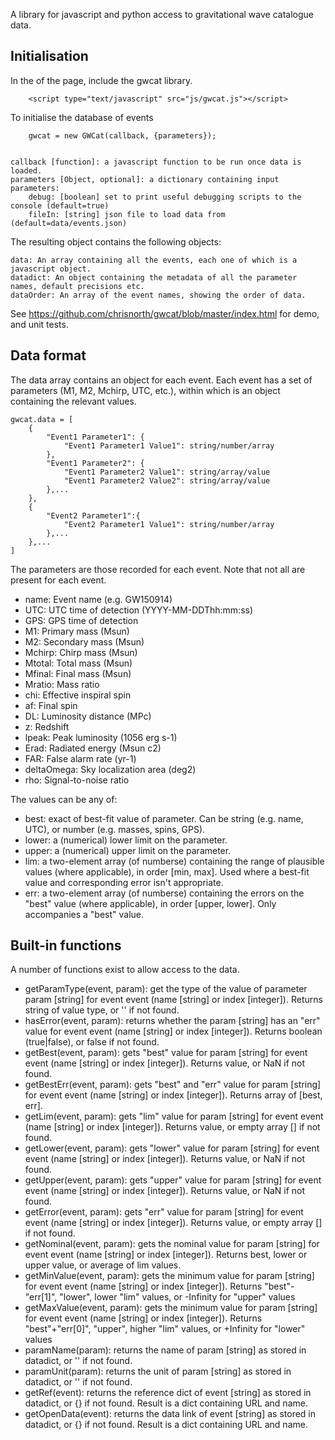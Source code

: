 A library for javascript and python access to gravitational wave catalogue data.

## Initialisation
In the <head> of the page, include the gwcat library.


		<script type="text/javascript" src="js/gwcat.js"></script>


To initialise the database of events


		gwcat = new GWCat(callback, {parameters});


    callback [function]: a javascript function to be run once data is loaded.
    parameters [Object, optional]: a dictionary containing input parameters:
        debug: [boolean] set to print useful debugging scripts to the console (default=true)
        fileIn: [string] json file to load data from (default=data/events.json)

The resulting object contains the following objects:

    data: An array containing all the events, each one of which is a javascript object.
    datadict: An object containing the metadata of all the parameter names, default precisions etc.
    dataOrder: An array of the event names, showing the order of data.

See https://github.com/chrisnorth/gwcat/blob/master/index.html for demo, and unit tests.

## Data format

The data array contains an object for each event. Each event has a set of parameters (M1, M2, Mchirp, UTC, etc.), within which is an object containing the relevant values.


	gwcat.data = [
		{
			"Event1 Parameter1": {
				"Event1 Parameter1 Value1": string/number/array
			},
			"Event1 Parameter2": {
				"Event1 Parameter2 Value1": string/array/value
				"Event1 Parameter2 Value2": string/array/value
			},...
		},
		{
			"Event2 Parameter1":{
				"Event2 Parameter1 Value1": string/number/array
			},...
		},...
	]


The parameters are those recorded for each event. Note that not all are present for each event.

 * name: Event name (e.g. GW150914)
 * UTC: UTC time of detection (YYYY-MM-DDThh:mm:ss)
 * GPS: GPS time of detection
 * M1: Primary mass (Msun)
 * M2: Secondary mass (Msun)
 * Mchirp: Chirp mass (Msun)
 * Mtotal: Total mass (Msun)
 * Mfinal: Final mass (Msun)
 * Mratio: Mass ratio
 * chi: Effective inspiral spin
 * af: Final spin
 * DL: Luminosity distance (MPc)
 * z: Redshift
 * lpeak: Peak luminosity (1056 erg s-1)
 * Erad: Radiated energy (Msun c2)
 * FAR: False alarm rate (yr-1)
 * deltaOmega: Sky localization area (deg2)
 * rho: Signal-to-noise ratio

The values can be any of:

 * best: exact of best-fit value of parameter. Can be string (e.g. name, UTC), or number (e.g. masses, spins, GPS).
 * lower: a (numerical) lower limit on the parameter.
 * upper: a (numerical) upper limit on the parameter.
 * lim: a two-element array (of numberse) containing the range of plausible values (where applicable), in order [min, max]. Used where a best-fit value and corresponding error isn't appropriate.
 * err: a two-element array (of numberse) containing the errors on the "best" value (where applicable), in order [upper, lower]. Only accompanies a "best" value.

## Built-in functions

A number of functions exist to allow access to the data.

 * getParamType(event, param): get the type of the value of parameter param [string] for event event (name [string] or index [integer]). Returns string of value type, or '' if not found.
 * hasError(event, param): returns whether the param [string] has an "err" value for event event (name [string] or index [integer]). Returns boolean (true|false), or false if not found.
 * getBest(event, param): gets "best" value for param [string] for event event (name [string] or index [integer]). Returns value, or NaN if not found.
 * getBestErr(event, param): gets "best" and "err" value for param [string] for event event (name [string] or index [integer]). Returns array of [best, err].
 * getLim(event, param): gets "lim" value for param [string] for event event (name [string] or index [integer]). Returns value, or empty array [] if not found.
 * getLower(event, param): gets "lower" value for param [string] for event event (name [string] or index [integer]). Returns value, or NaN if not found.
 * getUpper(event, param): gets "upper" value for param [string] for event event (name [string] or index [integer]). Returns value, or NaN if not found.
 * getError(event, param): gets "err" value for param [string] for event event (name [string] or index [integer]). Returns value, or empty array [] if not found.
 * getNominal(event, param): gets the nominal value for param [string] for event event (name [string] or index [integer]). Returns best, lower or upper value, or average of lim values.
 * getMinValue(event, param): gets the minimum value for param [string] for event event (name [string] or index [integer]). Returns "best"-"err[1]", "lower", lower "lim" values, or -Infinity for "upper" values
 * getMaxValue(event, param): gets the minimum value for param [string] for event event (name [string] or index [integer]). Returns "best"+"err[0]", "upper", higher "lim" values, or +Infinity for "lower" values
 * paramName(param): returns the name of param [string] as stored in datadict, or '' if not found.
 * paramUnit(param): returns the unit of param [string] as stored in datadict, or '' if not found.
 * getRef(event): returns the reference dict of event [string] as stored in datadict, or {} if not found. Result is a dict containing URL and name.
 * getOpenData(event): returns the data link of event [string] as stored in datadict, or {} if not found. Result is a dict containing URL and name.
